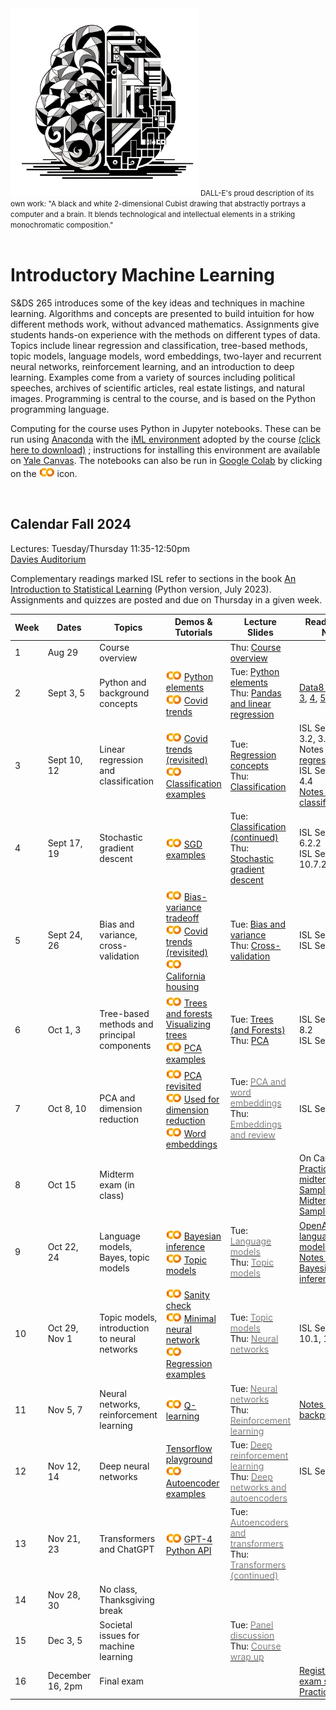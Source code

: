 <head>
  <title> Introductory Machine Learning </title>
  <link rel="stylesheet" href="theme/css/main.css" />
  <link rel="shortcut icon" type="image/x-icon" href="favicon.ico?">
</head>



<img src="./dalle3.png" width="300" align="bottom">

<small>
DALL-E's proud description of its own work: 
"A black and white 2-dimensional Cubist drawing that abstractly portrays a computer and a brain. 
It blends technological and intellectual elements in a striking monochromatic composition."
</small>
<br>
<br>




Introductory Machine Learning
====

S&DS 265 introduces some of the key ideas and techniques in machine learning. Algorithms and concepts are presented to build intuition for how different methods work, without advanced mathematics. Assignments give students hands-on experience with the methods on different types of data. Topics include linear regression and classification, tree-based methods, topic models, language models, word embeddings, two-layer and recurrent neural networks, reinforcement learning, and an introduction to deep learning. Examples come from a variety of sources including political speeches, archives of scientific articles, real estate listings, and natural images. Programming is central to the course, and is based on the Python programming language.

Computing for the course uses Python in Jupyter notebooks. These can be run using [Anaconda](https://www.anaconda.com/products/individual) with the [iML environment](https://raw.githubusercontent.com/YData123/sds265-fa24/master/env/iml_env.yml) adopted by the course <a href="https://raw.githubusercontent.com/YData123/sds265-fa24/master/env/iml_env.zip" download>(click here to download)</a>
; instructions for installing this environment are available on [Yale Canvas](https://canvas.yale.edu).  The notebooks can also be run in [Google Colab](https://colab.research.google.com) by clicking on the [<img width="25" src="colab.svg">](https://colab.research.google.com) icon.


<br>

Calendar Fall 2024
---
Lectures: Tuesday/Thursday 11:35-12:50pm
<br>
[Davies Auditorium](https://map.yale.edu/?id=1910#!m/563685?ct/52707)

Complementary readings marked ISL refer to sections in the book [An Introduction to Statistical Learning](https://www.statlearning.com/) (Python version, July 2023). Assignments and quizzes are posted and due on Thursday in a given week.
<br>


<!--<span style="color:red">Sunday, December 4: Canvas is currently down, across courses. </span> -->


 Week | Dates |  Topics | Demos & Tutorials | Lecture Slides | Readings and Notes | Assignments & Exams 
----------- | ----------- | ------------- | ------------ | ------------- | ----------- | ------------
1 | Aug 29  |     Course overview | | Thu: [<span style="color:">Course overview</span>](https://github.com/YData123/sds265-fa24/raw/main/lectures/lecture-aug-29.pdf) |
2 | Sept 3, 5 |    Python and background concepts |  [<img width="25" src="colab.svg">](https://colab.research.google.com/github/YData123/sds265-fa23/blob/main/demos/python/python-elements.ipynb) [Python elements](https://github.com/YData123/sds265-fa23/raw/main/demos/python/python-elements.zip)  <br>  [<img width="25" src="colab.svg">](https://colab.research.google.com/github/YData123/sds265-fa22/blob/master/demos/covid-trends/covid-trends.ipynb) [Covid trends](https://github.com/YData123/sds265-fa22/raw/master/demos/covid-trends/covid-trends.zip) <br> | Tue: [<span style="color:">Python elements</span>](https://github.com/YData123/sds265-fa24/raw/main/lectures/lecture-sept-3.pdf) <br> Thu: [<span style="color:">Pandas and linear regression</span>](https://github.com/YData123/sds265-fa23/raw/main/lectures/lecture-sept-5.pdf) | [Data8 Chapters 3](https://www.inferentialthinking.com/chapters/03/programming-in-python.html), [4](https://www.inferentialthinking.com/chapters/04/Data_Types.html), [5](https://www.inferentialthinking.com/chapters/05/Sequences.html) | [<span style="color:">Quiz 1</span>](https://yale.instructure.com/courses/98741/quizzes) <br> [<img width="25" src="colab.svg">](https://colab.research.google.com/github/YData123/sds265-fa24/blob/main/assignments/assn1/assn1.ipynb) [<span style="color:">Assn 1 out</span>](https://github.com/YData123/sds265-fa24/raw/main/assignments/assn1/assn1.zip)  | 
3 | Sept 10, 12 | Linear regression and classification | [<img width="25" src="colab.svg">](https://colab.research.google.com/github/YData123/sds265-fa23/blob/main/demos/covid-trends/covid-trends-revisited.ipynb) [Covid trends (revisited)](https://github.com/YData123/sds265-fa23/raw/main/demos/covid-trends/covid-trends-revisited.zip)  <br> [<img width="25" src="colab.svg">](https://colab.research.google.com/github/YData123/sds265-fa23/blob/main/demos/classification/classification.ipynb) [Classification examples](https://github.com/YData123/sds265-fa23/raw/main/demos/classification/classification.zip)  |  Tue: [<span style="color:">Regression concepts</span>](https://github.com/YData123/sds265-fa24/raw/main/lectures/lecture-sept-10.pdf)  <br> Thu: [<span style="color:">Classification</span>](https://github.com/YData123/sds265-fa24/raw/main/lectures/lecture-sept-12.pdf) | ISL Sections 3.1, 3.2, 3.5 <br> Notes on [regression](https://github.com/YData123/sds265-fa22/raw/master/notes/linear_regression.pdf) <br> ISL Sections 4.3, 4.4 <br> [Notes on classification](https://github.com/YData123/sds265-fa22/raw/master/notes/linear_classification.pdf) |  
4 | Sept 17, 19 | Stochastic gradient descent | [<img width="25" src="colab.svg">](https://colab.research.google.com/github/YData123/sds265-fa22/blob/master/demos/sgd/sgd.ipynb) [SGD examples](https://github.com/YData123/sds265-fa22/raw/master/demos/sgd/sgd.zip)  |  Tue: [<span style="color:">Classification (continued)</span>](https://github.com/YData123/sds265-fa24/raw/main/lectures/lecture-sept-17.pdf) <br> Thu: [<span style="color:">Stochastic gradient descent</span>](https://github.com/YData123/sds265-fa24/raw/main/lectures/lecture-sept-19.pdf) | ISL Section 6.2.2 <br> ISL Section 10.7.2 | Assn 1 in <br> [<img width="25" src="colab.svg">](https://colab.research.google.com/github/YData123/sds265-fa24/blob/main/assignments/assn2/assn2.ipynb) [<span style="color:">Assn 2 out</span>](https://github.com/YData123/sds265-fa24/raw/main/assignments/assn2/assn2.zip) <br>  | 
5 | Sept 24, 26 | Bias and variance, cross-validation | [<img width="25" src="colab.svg">](https://colab.research.google.com/github/YData123/sds265-fa22/blob/master/demos/bias-variance/bias-variance.ipynb)  [Bias-variance tradeoff](https://github.com/YData123/sds265-fa22/raw/master/demos/bias-variance/bias-variance.zip) <br> [<img width="25" src="colab.svg">](https://colab.research.google.com/github/YData123/sds265-fa22/blob/master/demos/covid-trends-bias-variance/covid-trends-bias-variance.ipynb)  [Covid trends (revisited)](https://github.com/YData123/sds265-fa22/raw/master/demos/covid-trends-bias-variance/covid-trends-bias-variance.zip) <br> [<img width="25" src="colab.svg">](https://colab.research.google.com/github/YData123/sds265-fa22/blob/master/demos/cross-validation/california-housing.ipynb) [California housing](https://github.com/YData123/sds265-fa22/raw/master/demos/cross-validation/california-housing.zip) | Tue: [<span style="color:">Bias and variance</span>](https://github.com/YData123/sds265-fa24/raw/main/lectures/lecture-sept-24.pdf) <br> Thu: [<span style="color:">Cross-validation</span>](https://github.com/YData123/sds265-fa24/raw/main/lectures/lecture-sept-26.pdf) | ISL Section 2.2 <br> ISL Section 5.1 | [<span style="color:">Quiz 2</span>](https://yale.instructure.com/courses/98741/quizzes)  |
6 | Oct 1, 3 | Tree-based methods and <br> principal components | [<img width="25" src="colab.svg">](https://colab.research.google.com/github/YData123/sds265-fa22/blob/master/demos/trees/trees.ipynb) [Trees and forests](https://github.com/YData123/sds265-fa22/raw/master/demos/trees/trees.zip)  <br> [Visualizing trees](http://www.r2d3.us/visual-intro-to-machine-learning-part-1/) <br> [<img width="25" src="colab.svg">](https://colab.research.google.com/github/YData123/sds265-fa22/blob/master/demos/pca/pca.ipynb) [PCA examples](https://github.com/YData123/sds265-fa22/raw/master/demos/pca/pca.zip) |   Tue: [<span style="color:">Trees (and Forests)</span>](https://github.com/YData123/sds265-fa24/raw/main/lectures/lecture-oct-1.pdf) <br> Thu: [<span style="color:">PCA</span>](https://github.com/YData123/sds265-fa24/raw/main/lectures/lecture-oct-3.pdf) | ISL Sections 8.1, 8.2 <br> ISL Section 12.2  | Assn 2 in <br> [<img width="25" src="colab.svg">](https://colab.research.google.com/github/YData123/sds265-fa24/blob/main/assignments/assn3/assn3.ipynb) [<span style="color:gray">Assn 3 out</span>](https://github.com/YData123/sds265-fa24/raw/main/assignments/assn3/assn3.zip) <br>  |
7 | Oct 8, 10 | PCA and dimension reduction | [<img width="25" src="colab.svg">](https://colab.research.google.com/github/YData123/sds265-fa23/blob/main/demos/pca/pca-demo-redux.ipynb) [PCA revisited](https://github.com/YData123/sds265-fa23/raw/main/demos/pca/pca-demo-redux.zip) <br> [<img width="25" src="colab.svg">](https://colab.research.google.com/github/YData123/sds265-fa23/blob/main/demos/pca/iris-pca.ipynb) [Used for dimension reduction](https://github.com/YData123/sds265-fa23/raw/main/demos/pca/iris-pca.zip)  <br> [<img width="25" src="colab.svg">](https://colab.research.google.com/github/YData123/sds265-fa23/blob/main/demos/embeddings/embeddings.ipynb) [Word embeddings](https://github.com/YData123/sds265-fa23/raw/main/demos/embeddings/embeddings.zip)| Tue: [<span style="color:gray">PCA and word embeddings</span>](https://github.com/YData123/sds265-fa24/raw/main/lectures/lecture-oct-10.pdf) <br> Thu: [<span style="color:gray">Embeddings and review</span>](https://github.com/YData123/sds265-fa24/raw/main/lectures/lecture-oct-12.pdf) | ISL Section 12.2 |  [<span style="color:gray">Quiz 3</span>](https://yale.instructure.com/courses/98741/quizzes) 
8 | Oct 15  |  Midterm exam (in class) |  |   | On Canvas: <br> [Practice midterms](https://yale.instructure.com/courses/98741/files/folder/practice_midterms) / [Sample solns](https://yale.instructure.com/courses/98741/files/folder/practice_midterms/) <br> [Midterm](https://yale.instructure.com/courses/98741/files/folder/midterm/) / [Sample soln](https://yale.instructure.com/courses/98741/files/folder/midterm/)
9 | Oct 22, 24 | Language models, Bayes, topic models | <!-- [<img width="25" src="colab.svg">](https://colab.research.google.com/github/YData123/sds265-fa22/blob/master/demos/language-models/hello_gpt3.ipynb) [GPT-3 demo](https://github.com/YData123/sds265-fa22/raw/master/demos/language-models/hello_gpt3.zip) <br> --> [<img width="25" src="colab.svg">](https://colab.research.google.com/github/YData123/sds265-fa23/blob/main/demos/bayes/bayes.ipynb) [Bayesian inference](https://github.com/YData123/sds265-fa23/raw/main/demos/bayes/bayes.zip) <br>[<img width="25" src="colab.svg">](https://colab.research.google.com/github/YData123/sds265-fa22/blob/master/demos/topic-models/topic-models.ipynb) [Topic models](https://github.com/YData123/sds265-fa22/raw/master/demos/topic-mdoels/topic-models.zip) |  Tue: [<span style="color:gray">Language models</span>](https://github.com/YData123/sds265-fa24/raw/main/lectures/lecture-oct-24.pdf) <br> Thu: [<span style="color:gray">Topic models</span>](https://github.com/YData123/sds265-fa24/raw/main/lectures/lecture-oct-26.pdf) | [OpenAI: Better language models](https://openai.com/blog/better-language-models/) <br> [Notes on Bayesian inference](https://github.com/YData123/sds265-fa22/raw/master/notes/bayes-notes.pdf) <!--<br> <img width="25" src="scream.png">[Notes on simulation](https://github.com/YData123/sds265-fa22/raw/master/notes/simulation.pdf)--> |  Assn 3 in <br> [<img width="25" src="colab.svg">](https://colab.research.google.com/github/YData123/sds265-fa24/blob/main/assignments/assn4/assn4.ipynb) [<span style="color:gray">Assn 4 out</span>](https://github.com/YData123/sds265-fa24/raw/main/assignments/assn4/assn4.zip) 
10 | Oct 29, Nov 1 | Topic models, introduction to neural networks |  [<img width="25" src="colab.svg">](https://colab.research.google.com/github/YData123/sds265-fa22/blob/master/demos/neural-nets/sanity-check.ipynb) [Sanity check](https://github.com/YData123/sds265-fa22/raw/master/demos/neural-nets/sanity-check.zip) <br> [<img width="25" src="colab.svg">](https://colab.research.google.com/github/YData123/sds265-fa22/blob/master/demos/neural-nets/neural-nets.ipynb) [Minimal neural network](https://github.com/YData123/sds265-fa22/raw/master/demos/neural-nets/neural-nets.zip) <br>  [<img width="25" src="colab.svg">](https://colab.research.google.com/github/YData123/sds265-fa22/blob/master/demos/neural-nets/neural-nets-regress.ipynb) [Regression examples](https://github.com/YData123/sds265-fa22/raw/master/demos/neural-nets/neural-nets-regress.zip) |  Tue: [<span style="color:gray"> Topic models</span>](https://github.com/YData123/sds265-fa24/raw/main/lectures/lecture-oct-31.pdf) <br> Thu: [<span style="color:gray">Neural networks</span>](https://github.com/YData123/sds265-fa24/raw/main/lectures/lecture-nov-2.pdf) |  ISL Sections 10.1, 10.2 |  [<span style="color:gray">Quiz 4</span>](https://yale.instructure.com/courses/98741/quizzes)
11 | Nov 5, 7 | Neural networks, reinforcement learning |  [<img width="25" src="colab.svg">](https://colab.research.google.com/github/YData123/sds265-fa23/blob/main/demos/reinforcement-learning/reinforcement-learning.ipynb) [Q-learning](https://github.com/YData123/sds265-fa23/raw/main/demos/reinforcement-learning/reinforcement-learning.zip) |    Tue: [<span style="color:gray">Neural networks</span>](https://github.com/YData123/sds265-fa24/raw/main/lectures/lecture-nov-7.pdf) <br> Thu: [<span style="color:gray">Reinforcement learning</span>](https://github.com/YData123/sds265-fa24/raw/main/lectures/lecture-nov-9.pdf) | [Notes on backpropagation](https://github.com/YData123/sds265-fa22/raw/master/notes/backprop.pdf) | Assn 4 in <br> [<img width="25" src="colab.svg">](https://colab.research.google.com/github/YData123/sds265-fa24/blob/main/assignments/assn5/assn5.ipynb) [<span style="color:gray">Assn 5 out</span>](https://github.com/YData123/sds265-fa24/raw/main/assignments/assn5/assn5.zip) 
12 | Nov 12, 14 | Deep neural networks |  [Tensorflow playground](https://playground.tensorflow.org/) <br> [<img width="25" src="colab.svg">](https://colab.research.google.com/github/YData123/sds265-fa22/blob/master/demos/deep-nets/deep-nets.ipynb) [Autoencoder examples](https://github.com/YData123/sds265-fa22/raw/master/demos/deep-nets/deep-nets.zip)   |  Tue: [<span style="color:gray"> Deep reinforcement learning</span>](https://github.com/YData123/sds265-fa24/raw/main/lectures/lecture-nov-14.pdf) <br> Thu: [<span style="color:gray">Deep networks and autoencoders</span>](https://github.com/YData123/sds265-fa24/raw/main/lectures/lecture-nov-16.pdf) | ISL Section 10.7  | [<span style="color:gray">Quiz 5</span>](https://yale.instructure.com/courses/98741/quizzes)
13 | Nov 21, 23 | Transformers and ChatGPT | [<img width="25" src="colab.svg">](https://colab.research.google.com/github/YData123/sds365-fa23/blob/main/demos/gpt-4/hello_gpt4.ipynb) [GPT-4 Python API](https://github.com/YData123/sds365-fa23/raw/main/demos/gpt-4/hello_gpt4.zip) |   Tue: [<span style="color:gray">Autoencoders and transformers</span>](https://github.com/YData123/sds265-fa24/raw/main/lectures/lecture-nov-28.pdf) <br> Thu: [<span style="color:gray">Transformers (continued)</span>](https://github.com/YData123/sds265-fa23/raw/main/lectures/lecture-nov-30.pdf) |  | 
14 | Nov 28, 30 | No class, Thanksgiving break | <!--[<img width="25" src="colab.svg">]()--> |  |
15 | Dec 3, 5 | Societal issues for machine learning  | |  Tue: [<span style="color:gray">Panel discussion</span>](https://github.com/YData123/sds265-fa23/raw/main/lectures/lecture-dec-05.pdf) <br> Thu: [<span style="color:gray">Course wrap up</span>](https://github.com/YData123/sds265-fa24/raw/main/lectures/lecture-dec-7.pdf) | | Assn 5 in <br> [<span style="color:gray">Quiz 6</span>](https://yale.instructure.com/courses/98741/quizzes) <br> 
16 | December 16, 2pm | Final exam  | | | [Registrar: Final exam schedule](https://registrar.yale.edu/general-information/final-exams/) <br> [Practice finals](https://yale.instructure.com/courses/98741/files/folder/practice_finals/)
